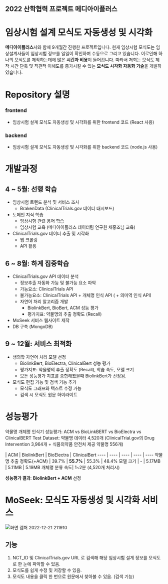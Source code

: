 ## 2022 산학협력 프로젝트 메디아이플러스
#  임상시험 설계 모식도 자동생성 및 시각화
**메디아이플러스**사와 함께 9개월간 진행한 프로젝트입니다. 
현재 임상시험 모식도는 임상설계사들이 임상시험 정보를 일일이 확인하며 수동으로 그리고 있습니다. 이로인해 하나의 모식도를 제작하는데에 많은 **시간과 비용**이 들어갑니다. 따라서 저희는 모식도 제작 시간 단축 및 직관적 이해도를 증가시킬 수 있는 **모식도 시각화 자동화 기술**을 개발하였습니다.

# Repository 설명

### **frontend**
- 임상시험 설계 모식도 자동생성 및 시각화를 위한 frontend 코드 (React 사용)
### **backend**
- 임상시험 설계 모식도 자동생성 및 시각화를 위한 backend 코드 (node.js 사용) 

# 개발과정
## 4 ~ 5월: 선행 학습

- 임상시험 트렌드 분석 및 서비스 조사
  - BrakenData (ClinicalTrials.gov 데이터 대시보드)
- 도메인 지식 학습
  - 임상시험 관련 용어 학습
  - 임상시험 교육 (메디아이플러스 데이터팀 연구원 채홍조님 교육)
- ClinicalTrials.gov 데이터 추출 및 시각화
    - 웹 크롤링
    - API 활용
    
  
 
## 6 ~ 8월: 하계 집중학습
- ClinicalTrials.gov API 데이터 분석
	- 정보추출 자동화 가능 및 불가능 요소 파악
	- 가능요소: ClinicalTrials API
	- 불가능요소: ClinicalTrials API + 개체명 인식 API ( + 의미역 인식 API)
	- 자연어 처리 알고리즘 개발
	   - BiolinkBert, BioBert, ACM 성능 평가
	    - 평가지표: 약물명의 추출 정확도 (Recall)
- MoSeek 서비스 웹사이트 제작
- DB 구축 (MongoDB)

## 9 ~ 12월: 서비스 최적화
- 생의학 자연어 처리 모델 선정
	- BiolinkBert, BioElectra, ClinicalBert 성능 평가
	- 평가지표: 약물명의 추출 정확도 (Recall), 학습 속도, 모델 크기
	- 모든 성능평가 지표를 종합해봤을때 BiolinkBert가 선정됨.
- 모식도 편집 기능 및 검색 기능 추가
	- 모식도 그래프와 텍스트 수정 가능
   - 검색 시 모식도 원문 하이라이트

	

# 성능평가

약물명 개체명 인식기 성능평가: ACM vs  BioLinkBERT  vs  BioElectra  vs  ClinicalBERT
Test Dataset: 약물명 데이터 4,520개
(ClinicalTrial.gov의  Drug  Intervention 3,964개 + 식품의약품 안전처 제공 약물명 556개)

 | ACM | BiolinkBert | BioElectra | ClinicalBert
---- | ---- | ---- | ---- | ----
약물명 추출 정확도(+ACM) | 39.7% | **55.7%** | 55.3% | 48.4%
모델 크기 | - | 5.17MB | 5.11MB | 5.19MB
개체명 분류 속도| 1~2분 (4,520개 처리시)

**성능평가 결과**: **BiolinkBert + ACM** 선정

# MoSeek: 모식도 자동생성 및 시각화 서비스

![화면 캡처 2022-12-21 211910](https://user-images.githubusercontent.com/78090753/208905656-48368b3d-de89-41c2-9e8c-8b1d09591b11.png)

## 기능
1. NCT_ID 및 ClinicalTrials.gov URL 로 검색해 해당 임상시험 설계 정보를 모식도로 한 눈에 파악할 수 있음.
2. 모식도를 쉽게 수정 및 저장할 수 있음.
3. 모식도 내용을 클릭 한 번으로 원문에서 찾아볼 수 있음. (검색 기능) 
